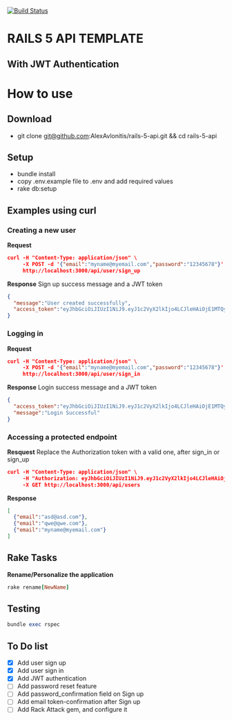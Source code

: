 [![Build Status](https://travis-ci.org/AlexAvlonitis/rails-5-api.svg?branch=master)](https://travis-ci.org/AlexAvlonitis/rails-5-api)

# RAILS 5 API TEMPLATE
## With JWT Authentication

# How to use

## Download
* git clone git@github.com:AlexAvlonitis/rails-5-api.git && cd rails-5-api

## Setup
* bundle install
* copy .env.example file to .env and add required values
* rake db:setup

## Examples using curl
### Creating a new user

**Request**
```json
curl -H "Content-Type: application/json" \
     -X POST -d '{"email":"myname@myemail.com","password":"12345678"}' \
     http://localhost:3000/api/user/sign_up
```
**Response**
Sign up success message and a JWT token
```json
{
  "message":"User created successfully",
  "access_token":"eyJhbGciOiJIUzI1NiJ9.eyJ1c2VyX2lkIjo4LCJleHAiOjE1MTQyMjYxMDN9.ADOGnYeexJpJj8SCHZHL_JFJ3iza9MmXTyWb8wGSFws"
}
```

### Logging in
**Request**
```json
curl -H "Content-Type: application/json" \
     -X POST -d '{"email":"myname@myemail.com","password":"12345678"}' \
     http://localhost:3000/api/user/sign_in
```
**Response** Login success message and a JWT token
```json
{
  "access_token":"eyJhbGciOiJIUzI1NiJ9.eyJ1c2VyX2lkIjo4LCJleHAiOjE1MTQyMjY0MjB9.u-6sECl-_GVj5JfE90ExGcGC5QR8xuJDh_FDbAFI7-w",
  "message":"Login Successful"
}
```

### Accessing a protected endpoint
**Resquest** Replace the Authorization token with a valid one, after sign_in or sign_up
```json
curl -H "Content-Type: application/json" \
     -H "Authorization: eyJhbGciOiJIUzI1NiJ9.eyJ1c2VyX2lkIjo4LCJleHAiOjE1MTQyMjcxMjF9.HRXFrrWU9ZRBCaYflOIAPskEcpNVcZQ7neGOwGTBqeM" \
     -X GET http://localhost:3000/api/users
```
**Response**
```json
[
  {"email":"asd@asd.com"},
  {"email":"qwe@qwe.com"},
  {"email":"myname@myemail.com"}
]
```

## Rake Tasks

**Rename/Personalize the application**
```ruby
rake rename[NewName]
```

## Testing
```ruby
bundle exec rspec
```

## To Do list
- [x] Add user sign up
- [x] Add user sign in
- [x] Add JWT authentication
- [ ] Add password reset feature
- [ ] Add password_confirmation field on Sign up
- [ ] Add email token-confirmation after Sign up
- [ ] Add Rack Attack gem, and configure it
